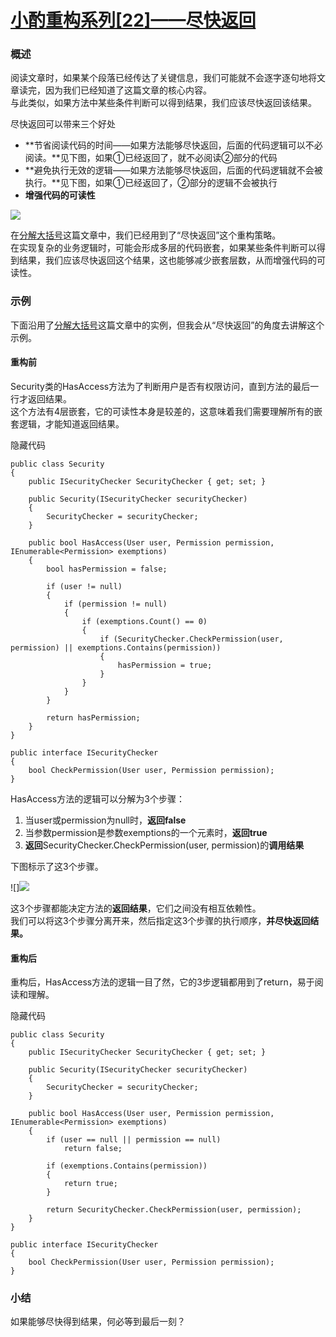 # [小酌重构系列[22]——尽快返回][0]

### 概述

阅读文章时，如果某个段落已经传达了关键信息，我们可能就不会逐字逐句地将文章读完，因为我们已经知道了这篇文章的核心内容。  
与此类似，如果方法中某些条件判断可以得到结果，我们应该尽快返回该结果。

尽快返回可以带来三个好处

* **节省阅读代码的时间——如果方法能够尽快返回，后面的代码逻辑可以不必阅读。**见下图，如果①已经返回了，就不必阅读②部分的代码
* **避免执行无效的逻辑——如果方法能够尽快返回，后面的代码逻辑就不会被执行。**见下图，如果①已经返回了，②部分的逻辑不会被执行
* **增强代码的可读性**

![](./img/341820-20160531070412180-419870653.png)

在[分解大括号][1]这篇文章中，我们已经用到了“尽快返回”这个重构策略。  
在实现复杂的业务逻辑时，可能会形成多层的代码嵌套，如果某些条件判断可以得到结果，我们应该尽快返回这个结果，这也能够减少嵌套层数，从而增强代码的可读性。

### 示例

下面沿用了[分解大括号][1]这篇文章中的实例，但我会从“尽快返回”的角度去讲解这个示例。

#### 重构前

Security类的HasAccess方法为了判断用户是否有权限访问，直到方法的最后一行才返回结果。  
这个方法有4层嵌套，它的可读性本身是较差的，这意味着我们需要理解所有的嵌套逻辑，才能知道返回结果。

隐藏代码

    public class Security
    {
        public ISecurityChecker SecurityChecker { get; set; }
    
        public Security(ISecurityChecker securityChecker)
        {
            SecurityChecker = securityChecker;
        }
    
        public bool HasAccess(User user, Permission permission, IEnumerable<Permission> exemptions)
        {
            bool hasPermission = false;
    
            if (user != null)
            {
                if (permission != null)
                {
                    if (exemptions.Count() == 0)
                    {
                        if (SecurityChecker.CheckPermission(user, permission) || exemptions.Contains(permission))
                        {
                            hasPermission = true;
                        }
                    }
                }
            }
    
            return hasPermission;
        } 
    }
    
    public interface ISecurityChecker
    {
        bool CheckPermission(User user, Permission permission);
    }

HasAccess方法的逻辑可以分解为3个步骤：

1. 当user或permission为null时，**返回false**
1. 当参数permission是参数exemptions的一个元素时，**返回true**
1. **返回**SecurityChecker.CheckPermission(user, permission)的**调用结果**

下图标示了这3个步骤。

![]![](./img/341820-20160520225829482-484303643.png)

这3个步骤都能决定方法的**返回结果**，它们之间没有相互依赖性。  
我们可以将这3个步骤分离开来，然后指定这3个步骤的执行顺序，**并尽快返回结果。**

#### 重构后

重构后，HasAccess方法的逻辑一目了然，它的3步逻辑都用到了return，易于阅读和理解。

隐藏代码

    public class Security
    {
        public ISecurityChecker SecurityChecker { get; set; }
    
        public Security(ISecurityChecker securityChecker)
        {
            SecurityChecker = securityChecker;
        }
    
        public bool HasAccess(User user, Permission permission, IEnumerable<Permission> exemptions)
        {
            if (user == null || permission == null)
                return false;
    
            if (exemptions.Contains(permission))
            {
                return true;
            }
    
            return SecurityChecker.CheckPermission(user, permission);
        } 
    }
    
    public interface ISecurityChecker
    {
        bool CheckPermission(User user, Permission permission);
    }

### 小结

如果能够尽快得到结果，何必等到最后一刻？

[0]: http://www.cnblogs.com/keepfool/p/5544601.html
[1]: http://www.cnblogs.com/keepfool/p/5513725.html